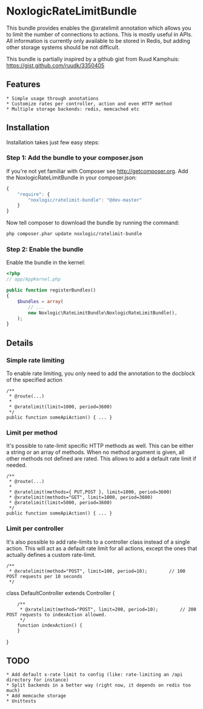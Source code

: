 NoxlogicRateLimitBundle
========================

This bundle provides enables the @xratelimit annotation which allows you to limit the number of connections to actions.
This is mostly useful in APIs. All information is currently only available to be stored in Redis, but adding other storage
systems should be not difficult.

This bundle is partially inspired by a github gist from Ruud Kamphuis: https://gist.github.com/ruudk/3350405

## Features

    * Simple usage through annotations
    * Customize rates per controller, action and even HTTP method
    * Multiple storage backends: redis, memcached etc


## Installation

Installation takes just few easy steps:

### Step 1: Add the bundle to your composer.json

If you're not yet familiar with Composer see http://getcomposer.org.
Add the NoxlogicRateLimitBundle in your composer.json:

```js
{
    "require": {
        "noxlogic/ratelimit-bundle": "@dev-master"
    }
}
```

Now tell composer to download the bundle by running the command:

``` bash
php composer.phar update noxlogic/ratelimit-bundle
```

### Step 2: Enable the bundle

Enable the bundle in the kernel:

``` php
<?php
// app/AppKernel.php

public function registerBundles()
{
    $bundles = array(
        // ...
        new Noxlogic\RateLimitBundle\NoxlogicRateLimitBundle(),
    );
}
```




## Details

### Simple rate limiting

To enable rate limiting, you only need to add the annotation to the docblock of the specified action

    /**
     * @route(...)
     *
     * @xratelimit(limit=1000, period=3600)
     */
    public function someApiAction() { ... }



### Limit per method

It's possible to rate-limit specific HTTP methods as well. This can be either a string or an array of methods. When no
method argument is given, all other methods not defined are rated. This allows to add a default rate limit if needed.

    /**
     * @route(...)
     *
     * @xratelimit(methods={ PUT,POST }, limit=1000, period=3600)
     * @xratelimit(methods="GET", limit=1000, period=3600)
     * @xratelimit(limit=5000, period=3600)
     */
    public function someApiAction() { ... }



### Limit per controller

It's also possible to add rate-limits to a controller class instead of a single action. This will act as a default rate
limit for all actions, except the ones that actually defines a custom rate-limit.

    /**
     * @xratelimit(method="POST", limit=100, period=10);        // 100 POST requests per 10 seconds
     */
   class DefaultController extends Controller
   {

        /**
         * @xratelimit(method="POST", limit=200, period=10);        // 200 POST requests to indexAction allowed.
         */
        function indexAction() {
        }

   }



## TODO

    * Add default x-rate limit to config (like: rate-limiting an /api directory for instance)
    * Split backends in a better way (right now, it depends on redis too much)
    * Add memcache storage
    * Unittests
